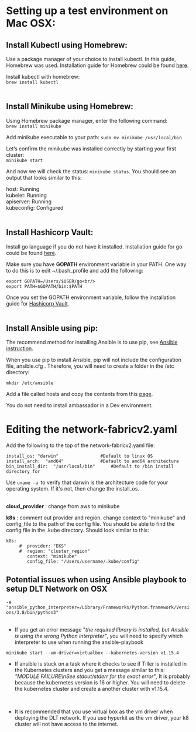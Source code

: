 # Setting up a test environment on Mac OSX:

## Install Kubectl using Homebrew: 

Use a package manager of your choice to install kubectl. In this guide, Homebrew was used. Installation guide for Homebrew could be found [here](https://brew.sh).

Install kubectl with homebrew:<br/>  `brew install kubectl` <br/><br/>

## Install Minikube using Homebrew:

Using Homebrew package manager, enter the following command: <br/>  `brew install minikube`

Add minikube executable to your path:  `sudo mv minikube /usr/local/bin`

Let’s confirm the minikube was installed correctly by starting your first cluster:<br/> `minikube start`

And now we will check the status: `minikube status`. You should see an output that looks similar to this:

host: Running<br/>
kubelet: Running<br/>
apiserver: Running<br/>
kubeconfig: Configured<br/><br/>

## Install Hashicorp Vault:

Install go language if you do not have it installed. Installation guide for go could be found [here](https://golang.org).


Make sure you have **GOPATH** environment variable in your PATH. One way to do this is to edit ~/.bash_profile and add the following:<br/>
```
export GOPATH=/Users/$USER/go<br/>
export PATH=$GOPATH/bin:$PATH
```


Once you set the GOPATH environment variable, follow the installation guide for [Hashicorp Vault](https://www.vaultproject.io/docs/install/#precompiled-binaries).<br/><br/>

## Install Ansible using pip:

The recommend method for installing Ansible is to use pip, see    [Ansible instruction](https://docs.ansible.com/ansible/latest/installation_guide/intro_installation.html#latest-releases-via-pip).

When you use pip to install Ansible, pip will not include the configuration file, ansible.cfg . Therefore, you will need to create a folder in the /etc directory:

`mkdir /etc/ansible`

Add a file called hosts and copy the contents from this [page](https://github.com/hyperledger-labs/blockchain-automation-framework/blob/master/platforms/shared/inventory/ansible_provisoners). 



You do not need to install ambassador in a Dev environment. 


# Editing the network-fabricv2.yaml

Add the following to the top of the network-fabricv2.yaml file:

```
install_os: "darwin"                #Default to linux OS
install_arch:  "amd64"              #Default to amd64 architecture
bin_install_dir:  "/usr/local/bin"      #Default to /bin install directory for 
```
Use ```uname -a ```to verify that darwin is the architecture code for your operating system. If it's not, then change the install_os. <br/><br/>


**cloud_provider** : change from aws to minikube

**k8s** : comment out provider and region. change context to "minikube" and config_file to the path of the config file. You should be able to find the config file in the .kube directory. Should look similar to this:
```
k8s:
     #  provider: "EKS"
     #  region: "cluster_region"
        context: "minikube"
        config_file: "/Users/username/.kube/config" 
```

 ## Potential issues when using Ansible playbook to setup DLT Network on OSX

   ` -e "ansible_python_interpreter=/Library/Frameworks/Python.framework/Versions/3.8/bin/python3" `
   <br/><br/>

* If you get an error message "_the required library is installed, but Ansible is using the wrong Python interpreter"_, you will need to specify which interpreter to use when running the ansible-playbook

 `minikube start --vm-driver=virtualbox --kubernetes-version v1.15.4`

* If ansible is stuck on a task where it checks to see if Tiller is  installed in the Kubernetes clusters and you get a message similar to this: 
_"MODULE FAILURE\nSee stdout/stderr for the exact error"_, It is probably because the kubernetes version is 16 or higher. You will need to delete the kubernetes cluster and create a another cluster with v1.15.4. 
<br/>

  
* 
   It is recommended that you use virtual box as the vm driver when deploying the DLT network. If you use hyperkit as the vm driver, your k8 cluster will not have access to the internet. 

   
